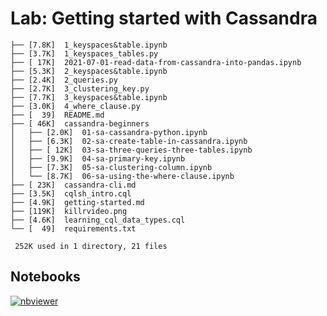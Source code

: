 # Lab: Getting started with Cassandra

```
├── [7.8K]  1_keyspaces&table.ipynb
├── [3.7K]  1_keyspaces_tables.py
├── [ 17K]  2021-07-01-read-data-from-cassandra-into-pandas.ipynb
├── [5.3K]  2_keyspaces&table.ipynb
├── [2.4K]  2_queries.py
├── [2.7K]  3_clustering_key.py
├── [7.7K]  3_keyspaces&table.ipynb
├── [3.0K]  4_where_clause.py
├── [  39]  README.md
├── [ 46K]  cassandra-beginners
│   ├── [2.0K]  01-sa-cassandra-python.ipynb
│   ├── [6.3K]  02-sa-create-table-in-cassandra.ipynb
│   ├── [ 12K]  03-sa-three-queries-three-tables.ipynb
│   ├── [9.9K]  04-sa-primary-key.ipynb
│   ├── [7.3K]  05-sa-clustering-column.ipynb
│   └── [8.7K]  06-sa-using-the-where-clause.ipynb
├── [ 23K]  cassandra-cli.md
├── [3.5K]  cqlsh_intro.cql
├── [4.9K]  getting-started.md
├── [119K]  killrvideo.png
├── [4.6K]  learning_cql_data_types.cql
└── [  49]  requirements.txt

 252K used in 1 directory, 21 files
```

## Notebooks

[![nbviewer](https://img.shields.io/badge/jupyter-notebook-informational?logo=jupyter)](https://nbviewer.org/github/sparsh-ai/recohut/blob/main/docs/02-storage/lab-getting-started-with-cassandra/)
